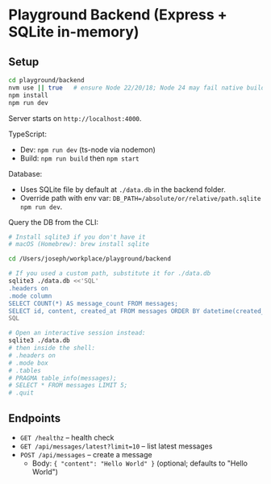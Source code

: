 # Playground Backend (Express + SQLite in-memory)

## Setup

```bash
cd playground/backend
nvm use || true   # ensure Node 22/20/18; Node 24 may fail native builds
npm install
npm run dev
```

Server starts on `http://localhost:4000`.

TypeScript:

- Dev: `npm run dev` (ts-node via nodemon)
- Build: `npm run build` then `npm start`

Database:

- Uses SQLite file by default at `./data.db` in the backend folder.
- Override path with env var: `DB_PATH=/absolute/or/relative/path.sqlite npm run dev`.

Query the DB from the CLI:

```bash
# Install sqlite3 if you don't have it
# macOS (Homebrew): brew install sqlite

cd /Users/joseph/workplace/playground/backend

# If you used a custom path, substitute it for ./data.db
sqlite3 ./data.db <<'SQL'
.headers on
.mode column
SELECT COUNT(*) AS message_count FROM messages;
SELECT id, content, created_at FROM messages ORDER BY datetime(created_at) DESC LIMIT 10;
SQL

# Open an interactive session instead:
sqlite3 ./data.db
# then inside the shell:
# .headers on
# .mode box
# .tables
# PRAGMA table_info(messages);
# SELECT * FROM messages LIMIT 5;
# .quit
```

## Endpoints

- `GET /healthz` – health check
- `GET /api/messages/latest?limit=10` – list latest messages
- `POST /api/messages` – create a message
  - Body: `{ "content": "Hello World" }` (optional; defaults to "Hello World")


